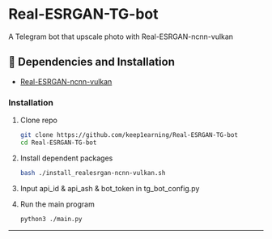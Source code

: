 # Real-ESRGAN-TG-bot
A Telegram bot that upscale photo with Real-ESRGAN-ncnn-vulkan

## 🔧 Dependencies and Installation

- [Real-ESRGAN-ncnn-vulkan](https://github.com/xinntao/Real-ESRGAN-ncnn-vulkan)

### Installation

1. Clone repo

    ```bash
    git clone https://github.com/keep1earning/Real-ESRGAN-TG-bot
    cd Real-ESRGAN-TG-bot
    ```

1. Install dependent packages

    ```bash
    bash ./install_realesrgan-ncnn-vulkan.sh
    ```

2.  Input api_id & api_ash & bot_token in tg_bot_config.py
3.  Run the main program
      
      ```bash
      python3 ./main.py
      ```

---
